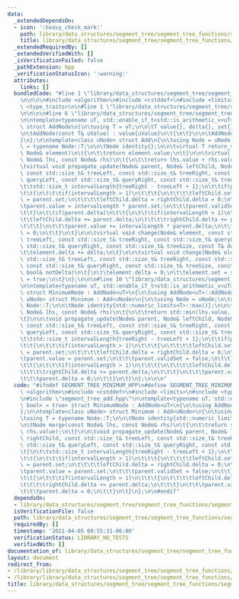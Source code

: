 ```yaml
---
data:
  _extendedDependsOn:
  - icon: ':heavy_check_mark:'
    path: library/data_structures/segment_tree/segment_tree_functions/segment_tree_add.hpp
    title: library/data_structures/segment_tree/segment_tree_functions/segment_tree_add.hpp
  _extendedRequiredBy: []
  _extendedVerifiedWith: []
  _isVerificationFailed: false
  _pathExtension: hpp
  _verificationStatusIcon: ':warning:'
  attributes:
    links: []
  bundledCode: "#line 1 \"library/data_structures/segment_tree/segment_tree_functions/segment_tree_minimum.hpp\"\
    \n\n\n\n#include <algorithm>\n#include <cstddef>\n#include <limits>\n#include\
    \ <type_traits>\n\n#line 1 \"library/data_structures/segment_tree/segment_tree_functions/segment_tree_add.hpp\"\
    \n\n\n\n#line 6 \"library/data_structures/segment_tree/segment_tree_functions/segment_tree_add.hpp\"\
    \n\ntemplate<typename uT, std::enable_if_t<std::is_arithmetic_v<uT>, bool> = true>\
    \ struct AddNode\n{\n\tusing T = uT;\n\n\tT value{}, delta{}, set{};\n\tbool validSet{};\n\
    \n\tAddNode(const T& uValue) : value{uValue}\n\t{\n\t}\n\n\tAddNode()\n\t{\n\t\
    }\n};\n\ntemplate<class uNode> struct Add\n{\n\tusing Node = uNode;\n\tusing T\
    \ = typename Node::T;\n\n\tNode identity{};\n\n\tvirtual T return_value(const\
    \ Node& element)\n\t{\n\t\treturn element.value;\n\t}\n\n\tvirtual Node merge(const\
    \ Node& lhs, const Node& rhs)\n\t{\n\t\treturn lhs.value + rhs.value;\n\t}\n\n\
    \tvirtual void propagate_update(Node& parent, Node& leftChild, Node& rightChild,\
    \ const std::size_t& treeLeft, const std::size_t& treeRight, const std::size_t&\
    \ queryLeft, const std::size_t& queryRight, const std::size_t& treeSize)\n\t{\n\
    \t\tstd::size_t intervalLength{treeRight - treeLeft + 1};\n\t\tif(parent.validSet)\n\
    \t\t{\n\t\t\tif(intervalLength > 1)\n\t\t\t{\n\t\t\t\tleftChild.set = rightChild.set\
    \ = parent.set;\n\t\t\t\tleftChild.delta = rightChild.delta = 0;\n\t\t\t}\n\t\t\
    \tparent.value = intervalLength * parent.set;\n\t\t\tparent.validSet = false;\n\
    \t\t}\n\t\tif(parent.delta)\n\t\t{\n\t\t\tif(intervalLength > 1)\n\t\t\t{\n\t\t\
    \t\tleftChild.delta += parent.delta;\n\t\t\t\trightChild.delta += parent.delta;\n\
    \t\t\t}\n\t\t\tparent.value += intervalLength * parent.delta;\n\t\t\tparent.delta\
    \ = 0;\n\t\t}\n\t}\n\n\tvirtual void change(Node& element, const std::size_t&\
    \ treeLeft, const std::size_t& treeRight, const std::size_t& queryLeft, const\
    \ std::size_t& queryRight, const std::size_t& treeSize, const T& delta)\n\t{\n\
    \t\telement.delta += delta;\n\t}\n\n\tvirtual void change(Node& element, const\
    \ std::size_t& treeLeft, const std::size_t& treeRight, const std::size_t& queryLeft,\
    \ const std::size_t& queryRight, const std::size_t& treeSize, const T& set, const\
    \ bool& notDelta)\n\t{\n\t\telement.delta = 0;\n\t\telement.set = set;\n\t\telement.validSet\
    \ = true;\n\t}\n};\n\n\n#line 10 \"library/data_structures/segment_tree/segment_tree_functions/segment_tree_minimum.hpp\"\
    \n\ntemplate<typename uT, std::enable_if_t<std::is_arithmetic_v<uT>, bool> = true>\
    \ struct MinimumNode : AddNode<uT>\n{\n\tusing AddNode<uT>::AddNode;\n};\n\ntemplate<class\
    \ uNode> struct Minimum : Add<uNode>\n{\n\tusing Node = uNode;\n\tusing T = typename\
    \ Node::T;\n\n\tNode identity{std::numeric_limits<T>::max()};\n\n\tNode merge(const\
    \ Node& lhs, const Node& rhs)\n\t{\n\t\treturn std::min(lhs.value, rhs.value);\n\
    \t}\n\n\tvoid propagate_update(Node& parent, Node& leftChild, Node& rightChild,\
    \ const std::size_t& treeLeft, const std::size_t& treeRight, const std::size_t&\
    \ queryLeft, const std::size_t& queryRight, const std::size_t& treeSize)\n\t{\n\
    \t\tstd::size_t intervalLength{treeRight - treeLeft + 1};\n\t\tif(parent.validSet)\n\
    \t\t{\n\t\t\tif(intervalLength > 1)\n\t\t\t{\n\t\t\t\tleftChild.set = rightChild.set\
    \ = parent.set;\n\t\t\t\tleftChild.delta = rightChild.delta = 0;\n\t\t\t}\n\t\t\
    \tparent.value = parent.set;\n\t\t\tparent.validSet = false;\n\t\t}\n\t\tif(parent.delta)\n\
    \t\t{\n\t\t\tif(intervalLength > 1)\n\t\t\t{\n\t\t\t\tleftChild.delta += parent.delta;\n\
    \t\t\t\trightChild.delta += parent.delta;\n\t\t\t}\n\t\t\tparent.value += parent.delta;\n\
    \t\t\tparent.delta = 0;\n\t\t}\n\t}\n};\n\n\n"
  code: "#ifndef SEGMENT_TREE_MINIMUM_HPP\n#define SEGMENT_TREE_MINIMUM_HPP\n\n#include\
    \ <algorithm>\n#include <cstddef>\n#include <limits>\n#include <type_traits>\n\
    \n#include \"segment_tree_add.hpp\"\n\ntemplate<typename uT, std::enable_if_t<std::is_arithmetic_v<uT>,\
    \ bool> = true> struct MinimumNode : AddNode<uT>\n{\n\tusing AddNode<uT>::AddNode;\n\
    };\n\ntemplate<class uNode> struct Minimum : Add<uNode>\n{\n\tusing Node = uNode;\n\
    \tusing T = typename Node::T;\n\n\tNode identity{std::numeric_limits<T>::max()};\n\
    \n\tNode merge(const Node& lhs, const Node& rhs)\n\t{\n\t\treturn std::min(lhs.value,\
    \ rhs.value);\n\t}\n\n\tvoid propagate_update(Node& parent, Node& leftChild, Node&\
    \ rightChild, const std::size_t& treeLeft, const std::size_t& treeRight, const\
    \ std::size_t& queryLeft, const std::size_t& queryRight, const std::size_t& treeSize)\n\
    \t{\n\t\tstd::size_t intervalLength{treeRight - treeLeft + 1};\n\t\tif(parent.validSet)\n\
    \t\t{\n\t\t\tif(intervalLength > 1)\n\t\t\t{\n\t\t\t\tleftChild.set = rightChild.set\
    \ = parent.set;\n\t\t\t\tleftChild.delta = rightChild.delta = 0;\n\t\t\t}\n\t\t\
    \tparent.value = parent.set;\n\t\t\tparent.validSet = false;\n\t\t}\n\t\tif(parent.delta)\n\
    \t\t{\n\t\t\tif(intervalLength > 1)\n\t\t\t{\n\t\t\t\tleftChild.delta += parent.delta;\n\
    \t\t\t\trightChild.delta += parent.delta;\n\t\t\t}\n\t\t\tparent.value += parent.delta;\n\
    \t\t\tparent.delta = 0;\n\t\t}\n\t}\n};\n\n#endif"
  dependsOn:
  - library/data_structures/segment_tree/segment_tree_functions/segment_tree_add.hpp
  isVerificationFile: false
  path: library/data_structures/segment_tree/segment_tree_functions/segment_tree_minimum.hpp
  requiredBy: []
  timestamp: '2021-04-05 00:55:31-06:00'
  verificationStatus: LIBRARY_NO_TESTS
  verifiedWith: []
documentation_of: library/data_structures/segment_tree/segment_tree_functions/segment_tree_minimum.hpp
layout: document
redirect_from:
- /library/library/data_structures/segment_tree/segment_tree_functions/segment_tree_minimum.hpp
- /library/library/data_structures/segment_tree/segment_tree_functions/segment_tree_minimum.hpp.html
title: library/data_structures/segment_tree/segment_tree_functions/segment_tree_minimum.hpp
---
```

